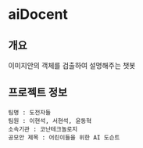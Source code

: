 # aiDocent

## 개요
이미지안의 객체를 검출하여 설명해주는 챗봇 

## 프로젝트 정보
    팀명 : 도전자들   
    팀원 : 이현석, 서현석, 윤동혁   
    소속기관 : 코난테크놀로지   
    공모안 제목 : 어린이들을 위한 AI 도슨트

